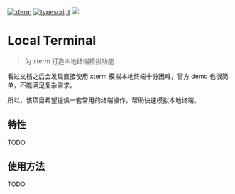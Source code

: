[![xterm](https://img.shields.io/badge/local-xterm-blue.svg)](https://xtermjs.org/)
[![typescript](https://img.shields.io/badge/language-typescript-blue.svg)](https://www.tslang.cn/index.html)
![](https://img.shields.io/badge/license-MIT-000000.svg)

# Local Terminal

> 为 xterm 打造本地终端模拟功能

看过文档之后会发现直接使用 xterm 模拟本地终端十分困难，官方 demo 也很简单，不能满足复杂需求。

所以，该项目希望提供一套常用的终端操作，帮助快速模拟本地终端。

## 特性

TODO

## 使用方法

TODO
